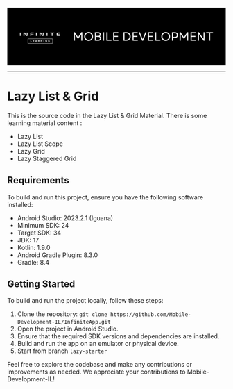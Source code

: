 <p align="center"><img align="center" src="https://raw.githubusercontent.com/Mobile-Development-IL/Assets/main/Resources/Mobile-Dev-IL.png" alt="Mobile Development IL Logo"/></p>
<hr>

# Lazy List & Grid
This is the source code in the Lazy List & Grid Material. There is some learning material content :
- Lazy List
- Lazy List Scope
- Lazy Grid
- Lazy Staggered Grid

## Requirements
To build and run this project, ensure you have the following software installed:

- Android Studio: 2023.2.1 (Iguana)
- Minimum SDK: 24
- Target SDK: 34
- JDK: 17
- Kotlin: 1.9.0
- Android Gradle Plugin: 8.3.0
- Gradle: 8.4

## Getting Started
To build and run the project locally, follow these steps:

1. Clone the repository: `git clone https://github.com/Mobile-Development-IL/InfiniteApp.git`
2. Open the project in Android Studio.
3. Ensure that the required SDK versions and dependencies are installed.
6. Build and run the app on an emulator or physical device.
7. Start from branch `lazy-starter`

Feel free to explore the codebase and make any contributions or improvements as needed. We appreciate your contributions to Mobile-Development-IL!
